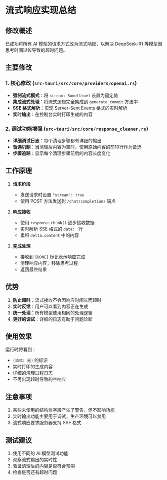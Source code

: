 # 流式响应实现总结

## 修改概述

已成功将所有 AI 模型的请求方式改为流式响应，以解决 DeepSeek-R1 等模型因思考时间过长导致的超时问题。

## 主要修改

### 1. 核心修改 (`src-tauri/src/core/providers/openai.rs`)

- **强制流式模式**：将 `stream: Some(true)` 设置为固定值
- **集成流式处理**：将流式逻辑完全集成到 `generate_commit` 方法中
- **SSE 格式解析**：实现 Server-Sent Events 格式的实时解析
- **实时输出**：在控制台实时打印生成的内容

### 2. 调试功能增强 (`src-tauri/src/core/response_cleaner.rs`)

- **详细调试日志**：每个清理步骤都有详细的输出
- **备选机制**：当清理后内容为空时，使用原始内容的前10行作为备选
- **步骤追踪**：显示每个清理步骤前后的内容长度变化

## 工作原理

1. **请求阶段**
   - 发送请求时设置 `"stream": true`
   - 使用 POST 方法发送到 `/chat/completions` 端点

2. **响应接收**
   - 使用 `response.chunk()` 逐步接收数据
   - 实时解析 SSE 格式的 `data: ` 行
   - 累积 `delta.content` 中的内容

3. **完成处理**
   - 接收到 `[DONE]` 标记表示响应完成
   - 清理响应内容，移除思考过程
   - 返回最终结果

## 优势

1. **防止超时**：流式接收不会因响应时间长而超时
2. **实时反馈**：用户可以看到内容正在生成
3. **统一处理**：所有模型使用相同的处理逻辑
4. **更好的调试**：详细的日志有助于问题诊断

## 使用效果

运行时将看到：
- `(流式: 是)` 的标识
- 实时打印的生成内容
- 详细的清理过程日志
- 不再出现超时导致的空响应

## 注意事项

1. 某些未使用的结构体字段产生了警告，但不影响功能
2. 实时输出功能主要用于调试，生产环境可以禁用
3. 流式响应要求服务器支持 SSE 格式

## 测试建议

1. 使用不同的 AI 模型测试功能
2. 观察流式输出的实时性
3. 验证清理后的内容是否符合预期
4. 检查是否还有超时问题